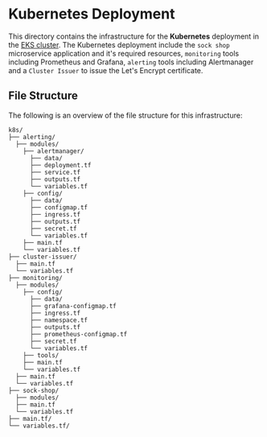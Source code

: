 # Kubernetes Deployment

This directory contains the infrastructure for the **Kubernetes** deployment in the [EKS cluster](../aws/). The Kubernetes deployment include the `sock shop` microservice application and it's required resources, `monitoring` tools including Prometheus and Grafana, `alerting` tools including Alertmanager and a `Cluster Issuer` to issue the Let's Encrypt certificate.

## File Structure

The following is an overview of the file structure for this infrastructure:

```
k8s/
├── alerting/
  ├── modules/
    ├── alertmanager/
      ├── data/
      ├── deployment.tf
      ├── service.tf
      ├── outputs.tf
      └── variables.tf
    ├── config/
      ├── data/
      ├── configmap.tf
      ├── ingress.tf
      ├── outputs.tf
      ├── secret.tf
      └── variables.tf
    ├── main.tf
    └── variables.tf
├── cluster-issuer/
  ├── main.tf
  └── variables.tf
├── monitoring/
  ├── modules/
    ├── config/
      ├── data/
      ├── grafana-configmap.tf
      ├── ingress.tf
      ├── namespace.tf
      ├── outputs.tf
      ├── prometheus-configmap.tf
      ├── secret.tf
      └── variables.tf
    ├── tools/
    ├── main.tf
    └── variables.tf
  ├── main.tf
  └── variables.tf
├── sock-shop/
  ├── modules/
  ├── main.tf
  └── variables.tf
├── main.tf/
└── variables.tf/
```
